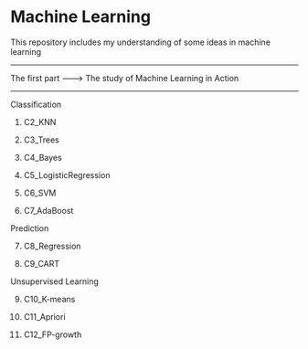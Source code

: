 # Machine Learning
This repository includes my understanding of some ideas in machine learning
***************************************************************************
The first part ---> The study of Machine Learning in Action
***************************************************************************
Classification
1. C2_KNN

2. C3_Trees

3. C4_Bayes

4. C5_LogisticRegression

5. C6_SVM

6. C7_AdaBoost

Prediction

7. C8_Regression

8. C9_CART

Unsupervised Learning

9. C10_K-means

10. C11_Apriori

11. C12_FP-growth
